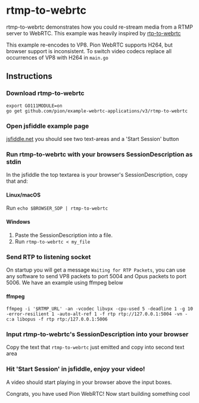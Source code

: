 # rtmp-to-webrtc
rtmp-to-webrtc demonstrates how you could re-stream media from a RTMP server to WebRTC.
This example was heavily inspired by [rtp-to-webrtc](https://github.com/pion/webrtc/tree/master/examples/rtp-to-webrtc)

This example re-encodes to VP8. Pion WebRTC supports H264, but browser support is inconsistent. To switch video codecs replace all occurrences
of VP8 with H264 in `main.go`

## Instructions
### Download rtmp-to-webrtc
```
export GO111MODULE=on
go get github.com/pion/example-webrtc-applications/v3/rtmp-to-webrtc
```

### Open jsfiddle example page
[jsfiddle.net](https://jsfiddle.net/z7ms3u5r/) you should see two text-areas and a 'Start Session' button


### Run rtmp-to-webrtc with your browsers SessionDescription as stdin
In the jsfiddle the top textarea is your browser's SessionDescription, copy that and:

#### Linux/macOS
Run `echo $BROWSER_SDP | rtmp-to-webrtc`

#### Windows
1. Paste the SessionDescription into a file.
1. Run `rtmp-to-webrtc < my_file`

### Send RTP to listening socket
On startup you will get a message `Waiting for RTP Packets`, you can use any software to send VP8 packets to port 5004 and Opus packets to port 5006. We have an example using ffmpeg below

#### ffmpeg
```
ffmpeg -i '$RTMP_URL' -an -vcodec libvpx -cpu-used 5 -deadline 1 -g 10 -error-resilient 1 -auto-alt-ref 1 -f rtp rtp://127.0.0.1:5004 -vn -c:a libopus -f rtp rtp:/127.0.0.1:5006
```

### Input rtmp-to-webrtc's SessionDescription into your browser
Copy the text that `rtmp-to-webrtc` just emitted and copy into second text area

### Hit 'Start Session' in jsfiddle, enjoy your video!
A video should start playing in your browser above the input boxes.

Congrats, you have used Pion WebRTC! Now start building something cool
